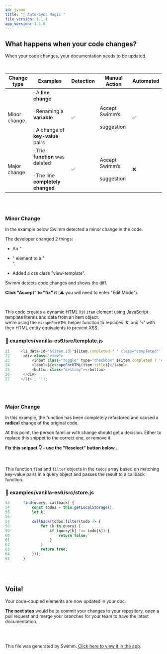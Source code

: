 ```yaml
---
id: jyomo
title: "🦄 Auto-Sync Magic "
file_version: 1.1.1
app_version: 1.1.0
---
```


## What happens when your code changes?

When your code changes, your documentation needs to be updated.

<br/>

|Change type |Examples                                                                                       |Detection|Manual Action                    |Automated|
|------------|-----------------------------------------------------------------------------------------------|---------|---------------------------------|---------|
|Minor change|· A **line change**<br/><br>· Renaming a **variable**<br/><br>· A change of **key-value** pairs|✅        |Accept Swimm’s<br/><br>suggestion|✅        |
|Major change|· The **function** was deleted<br/><br>· The line **completely changed**                       |✅        |Accept Swimm’s<br/><br>suggestion|❌        |

<br/>

<br/>

### Minor Change

In the example below Swimm detected a minor change in the code.

The developer changed 2 things:

*   An "<li>" element to a "<div>".
    
*   Added a css class "view-template".
    

Swimm detects code changes and shows the diff.

**Click "Accept" to "fix" it** (⚠️ you will need to enter "Edit Mode").

<br/>

This code creates a dynamic HTML list `item`<swm-token data-swm-token=":examples/vanilla-es6/src/template.js:21:10:10:`&lt;li data-id=&quot;${item.id}&quot;${item.completed ? &#39; class=&quot;completed&quot;&#39; : &#39;&#39;}&gt;`"/> element using JavaScript template literals and data from an item object.<br/>
we're using the `escapeForHTML`<swm-token data-swm-token=":examples/vanilla-es6/src/template.js:24:5:5:`		&lt;label&gt;${escapeForHTML(item.title)}&lt;/label&gt;`"/> helper function to replaces '&' and '<' with their HTML entity equivalents to prevent XSS.
<!-- NOTE-swimm-snippet: the lines below link your snippet to Swimm -->
### 📄 examples/vanilla-es6/src/template.js
```javascript
21     <li data-id="${item.id}"${item.completed ? ' class="completed"' : ''}>
22     	<div class="view">
23     		<input class="toggle" type="checkbox" ${item.completed ? 'checked' : ''}>
24     		<label>${escapeForHTML(item.title)}</label>
25     		<button class="destroy"></button>
26     	</div>
27     </li>`, '');
```

<br/>

<br/>

### Major Change

In this example, the function has been completely refactored and caused a **radical** change of the original code.

At this point, the person familiar with change should get a decision. Either to replace this snippet to the correct one, or remove it.

**Fix this snippet 👇 - use the "Reselect" button below...**

<br/>

This function `find`<swm-token data-swm-token=":examples/vanilla-es6/src/store.js:53:1:1:`	find(query, callback) {`"/> and `filter`<swm-token data-swm-token=":examples/vanilla-es6/src/store.js:57:5:5:`		callback(todos.filter(todo =&gt; {`"/> objects in the `todos`<swm-token data-swm-token=":examples/vanilla-es6/src/store.js:54:3:3:`		const todos = this.getLocalStorage();`"/> array based on matching key-value pairs in a query object and passes the result to a callback function.
<!-- NOTE-swimm-snippet: the lines below link your snippet to Swimm -->
### 📄 examples/vanilla-es6/src/store.js
```javascript
53     	find(query, callback) {
54     		const todos = this.getLocalStorage();
55     		let k;
56     
57     		callback(todos.filter(todo => {
58     			for (k in query) {
59     				if (query[k] !== todo[k]) {
60     					return false;
61     				}
62     			}
63     			return true;
64     		}));
65     	}
```

<br/>

<br/>

## Voila!

Your code-coupled elements are now updated in your doc.

**The next step** would be to commit your changes to your repository, open a pull request and merge your branches for your team to have the latest documentation.

<br/>

<br/>

This file was generated by Swimm. [Click here to view it in the app](https://swimm-web-app.web.app/repos/Z2l0aHViJTNBJTNBdG9kbyUzQSUzQVlvc3NpU2FhZGk=/docs/jyomo).
